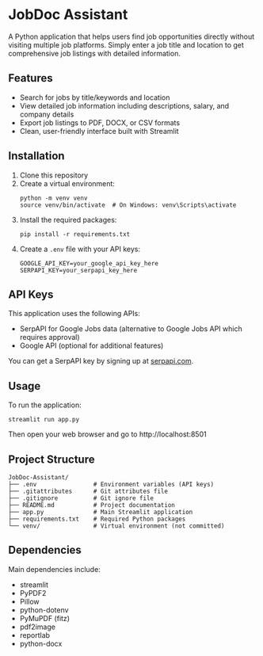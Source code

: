 # JobDoc Assistant

A Python application that helps users find job opportunities directly without visiting multiple job platforms. Simply enter a job title and location to get comprehensive job listings with detailed information.

## Features

- Search for jobs by title/keywords and location
- View detailed job information including descriptions, salary, and company details
- Export job listings to PDF, DOCX, or CSV formats
- Clean, user-friendly interface built with Streamlit

## Installation

1. Clone this repository
2. Create a virtual environment:
   ```
   python -m venv venv
   source venv/bin/activate  # On Windows: venv\Scripts\activate
   ```
3. Install the required packages:
   ```
   pip install -r requirements.txt
   ```
4. Create a `.env` file with your API keys:
   ```
   GOOGLE_API_KEY=your_google_api_key_here
   SERPAPI_KEY=your_serpapi_key_here
   ```

## API Keys

This application uses the following APIs:

- SerpAPI for Google Jobs data (alternative to Google Jobs API which requires approval)
- Google API (optional for additional features)

You can get a SerpAPI key by signing up at [serpapi.com](https://serpapi.com/).

## Usage

To run the application:

```
streamlit run app.py
```

Then open your web browser and go to http://localhost:8501

## Project Structure

```
JobDoc-Assistant/
├── .env                # Environment variables (API keys)
├── .gitattributes      # Git attributes file
├── .gitignore          # Git ignore file
├── README.md           # Project documentation
├── app.py              # Main Streamlit application
├── requirements.txt    # Required Python packages
└── venv/               # Virtual environment (not committed)
```

## Dependencies

Main dependencies include:

- streamlit
- PyPDF2
- Pillow
- python-dotenv
- PyMuPDF (fitz)
- pdf2image
- reportlab
- python-docx
